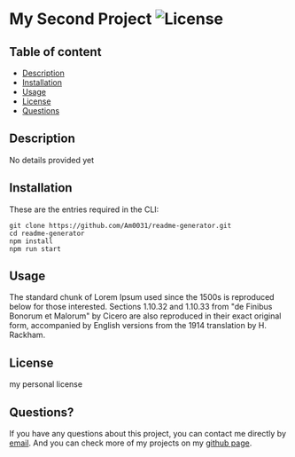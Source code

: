 # My Second Project ![License](https://img.shields.io/badge/License-my_personal_license-blue)


## Table of content

* [Description](#description)
* [Installation](#installation)
* [Usage](#usage)
* [License](#license)
* [Questions](#questions)


## Description


No details provided yet


 ## Installation


These are the entries required in the CLI:
```
git clone https://github.com/Am0031/readme-generator.git
cd readme-generator
npm install
npm run start
```


 ## Usage


The standard chunk of Lorem Ipsum used since the 1500s is reproduced below for those interested. Sections 1.10.32 and 1.10.33 from "de Finibus Bonorum et Malorum" by Cicero are also reproduced in their exact original form, accompanied by English versions from the 1914 translation by H. Rackham.


 ## License


my personal license


 
## Questions? 
 If you have any questions about this project, you can contact me directly by [email](mailto:amelie.pira@gmail.com). And you can check more of my projects on my [github page](https://www.github.com/Am0031).

